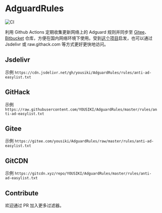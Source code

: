 # AdguardRules

![CI](https://github.com/YOUSIKI/AdguardRules/workflows/AutoUpdate/badge.svg)

利用 Github Actions 定期收集更新网络上的 Adguard 规则并同步至 [Gitee](https://gitee.com/yousiki/AdguardRules)、[Bitbucket](https://bitbucket.org/YouSiki/adguardrules) 仓库，方便在国内网络环境下使用。受到[这个项目](https://github.com/Hackl0us/AdBlock-Rules-Mirror)启发，也可以通过 Jsdelivr 或 raw.githack.com 等方式更好更快地访问。

## Jsdelivr

示例 `https://cdn.jsdelivr.net/gh/yousiki/AdguardRules/rules/anti-ad-easylist.txt`

## GitHack

示例 `https://raw.githubusercontent.com/YOUSIKI/AdguardRules/master/rules/anti-ad-easylist.txt`

## Gitee

示例 `https://gitee.com/yousiki/AdguardRules/raw/master/rules/anti-ad-easylist.txt`

## GitCDN

示例 `https://gitcdn.xyz/repo/YOUSIKI/AdguardRules/master/rules/anti-ad-easylist.txt`

## Contribute

欢迎通过 PR 加入更多过滤器。
